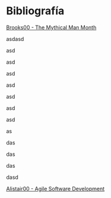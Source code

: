 # Bibliografía

<a name="Brooks00"></a>[Brooks00 - The Mythical Man Month](https://g.co/kgs/pU3KT4)

asdasd

asd

asd

asd

asd

asd

asd

asd

as

das

das

das

dasd

<a name="Alistair00"></a>[Alistair00 - Agile Software Development](https://g.co/kgs/YnRFqf)

